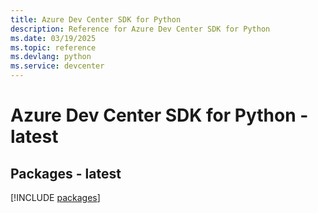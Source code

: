 ```yaml
---
title: Azure Dev Center SDK for Python
description: Reference for Azure Dev Center SDK for Python
ms.date: 03/19/2025
ms.topic: reference
ms.devlang: python
ms.service: devcenter
---
```

# Azure Dev Center SDK for Python - latest
## Packages - latest
[!INCLUDE [packages](dev-center-index.md)]
